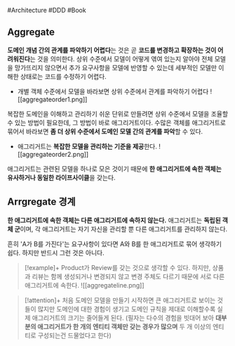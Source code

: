 #Architecture #DDD #Book

## Aggregate

**도메인 개념 간의 관계를 파악하기 어렵다**는 것은 곧 **코드를 변경하고 확장하는 것이 어려워진다**는 것을 의미한다. 상위 수준에서 모델이 어떻게 엮여 있는지 알아야 전체 모델을 망가뜨리지 않으면서 추가 요구사항을 모델에 반영할 수 있는데 세부적인 모델만 이해한 상태로는 코드를 수정하기 어렵다.

+ 개별 객체 수준에서 모델을 바라보면 상위 수준에서 관계를 파악하기 어렵다
![[aggregateorder1.png]]

복잡한 도메인을 이해하고 관리하기 쉬운 단위로 만들려면 상위 수준에서 모델을 조율할 수 있는 방법이 필요한데, 그 방법이 바로 애그리거트이다. 수많은 객체를 애그리거트로 묶어서 바라보면 **좀 더 상위 수준에서 도메인 모델 간의 관계를 파악**할 수 있다.

+ 애그리거트는 **복잡한 모델을 관리하는 기준을 제공**한다.
![[aggregateorder2.png]]

애그리거트는 관련된 모델을 하나로 모은 것이기 때문에 **한 애그리거트에 속한 객체는 유사하거나 동일한 라이프사이클**을 갖는다.

## Arrgregate 경계
**한 애그리거트에 속한 객체는 다른 애그리거트에 속하지 않는다.** 애그리거트는 **독립된 객체 군**이며, 각 애그리거트는 자기 자신을 관리할 뿐 다른 애그리거트를 관리하지 않는다.

흔히 'A가 B를 가진다'는 요구사항이 있다면 A와 B를 한 애그리거트로 묶어 생각하기 쉽다. 하지만 반드시 그런 것은 아니다.

> [!example]+ 
> Product가 Review를 갖는 것으로 생각할 수 있다. 하지만, 상품과 리뷰는 함께 생성되거나 변경되지 않고 변경 주체도 다르기 때문에 서로 다른 애그리거트에 속한다.
> ![[aggregateline.png]]

> [!attention]+ 
> 처음 도메인 모델을 만들기 시작하면 큰 애그리거트로 보이는 것들이 많지만 도메인에 대한 경험이 생기고 도메인 규칙을 제대로 이해할수록 실제 애그리거트의 크기는 줄어들게 된다. (필자는 다수의 경험을 빗대어 보아 **대부분의 애그리거트가 한 개의 엔티티 객체만 갖는 경우가 많으며** 두 개 이상의 엔티티로 구성되는건 드물었다고 한다)